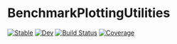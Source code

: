 # BenchmarkPlottingUtilities

[![Stable](https://img.shields.io/badge/docs-stable-blue.svg)](https://JuliaLinearAlgebra.github.io/BenchmarkPlottingUtilities.jl/stable)
[![Dev](https://img.shields.io/badge/docs-dev-blue.svg)](https://JuliaLinearAlgebra.github.io/BenchmarkPlottingUtilities.jl/dev)
[![Build Status](https://github.com/JuliaLinearAlgebra/BenchmarkPlottingUtilities.jl/workflows/CI/badge.svg)](https://github.com/JuliaLinearAlgebra/BenchmarkPlottingUtilities.jl/actions)
[![Coverage](https://codecov.io/gh/JuliaLinearAlgebra/BenchmarkPlottingUtilities.jl/branch/master/graph/badge.svg)](https://codecov.io/gh/JuliaLinearAlgebra/BenchmarkPlottingUtilities.jl)
